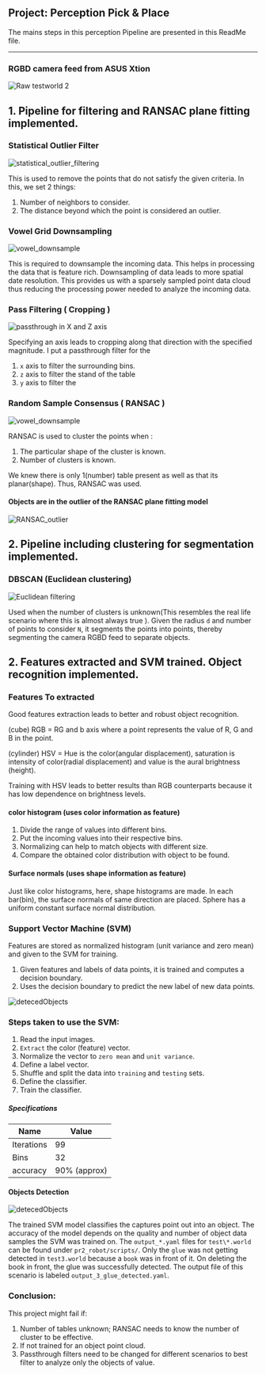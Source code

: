 ## Project: Perception Pick & Place

The mains steps in this perception Pipeline are presented in this ReadMe file.

---

### RGBD camera feed from ASUS Xtion
![Raw testworld 2](images/project/raw.PNG)


## 1. Pipeline for filtering and RANSAC plane fitting implemented.

### Statistical Outlier Filter

![statistical_outlier_filtering](images/project/statistical_outlier_filter.PNG)

This is used to remove the points that do not satisfy the given criteria. In this, we set 2 things:

1. Number of neighbors to consider.  
2. The distance beyond which the point is considered an outlier.

### Vowel Grid Downsampling 

![vowel_downsample](images/project/vowel_downsample.PNG)

This is required to downsample the incoming data. This helps in processing the data that is feature rich.
Downsampling of data leads to more spatial date resolution.
This provides us with a sparsely sampled point data cloud thus reducing the processing power needed to analyze the incoming data.


### Pass Filtering ( Cropping )

![passthrough in X and Z axis](images/project/passthrough_xz.PNG)

Specifying an axis leads to cropping along that direction with the specified magnitude. I put a passthrough filter for the 
1. `x` axis to filter the surrounding bins.
2. `z` axis to filter the stand of the table
3. `y` axis to filter the 


### Random Sample Consensus ( RANSAC )

![vowel_downsample](images/project/table.PNG)

RANSAC is used to cluster the points when :

1. The particular shape of the cluster is known.
2. Number of clusters is known.

We knew there is only 1(number) table present as well as that its planar(shape). Thus, RANSAC was used.

#### Objects are in the outlier of the RANSAC plane fitting model

![RANSAC_outlier](images/project/table_compliment.PNG)

## 2. Pipeline including clustering for segmentation implemented.  

### DBSCAN (Euclidean clustering)

![Euclidean filtering](images/project/DBSCANclusters.PNG)

Used when the number of clusters is unknown(This resembles the real life scenario where this is almost always true ). 
Given the radius `d` and number of points to consider `N`, it segments the points into points, thereby segmenting the camera RGBD feed to separate objects.


## 2.  Features extracted and SVM trained.  Object recognition implemented.

### Features To extracted

Good features extraction leads to better and robust object recognition.  

(cube) 		RGB = RG and b axis where a point represents the value of R, G and B in the point.  

(cylinder) 	HSV = Hue is the color(angular displacement), saturation is intensity of color(radial displacement) and value is the aural brightness (height).

Training with HSV leads to better results than RGB counterparts because it has low dependence on brightness levels.


#### color histogram (uses color information as feature)

1. Divide the range of values into different bins.
2. Put the incoming values into their respective bins.
3. Normalizing can help to match objects with different size.
4. Compare the obtained color distribution with object to be found.

#### Surface normals (uses shape information as feature)
Just like color histograms, here, shape histograms are made. In each bar(bin), the surface normals of same direction are placed.
Sphere has a uniform constant surface normal distribution.

### Support Vector Machine (SVM)
Features are stored as normalized histogram (unit variance and zero mean) and given to the SVM for training.

1. Given features and labels of data points, it is trained and computes a decision boundary.
2. Uses the decision boundary to predict the new label of new data points.

![detecedObjects](images/project/SVMScore.PNG)  
### Steps taken to use the SVM:

1. Read the input images.
2. `Extract` the color (feature) vector.
3. Normalize the vector to `zero mean` and `unit variance`.
4. Define a label vector.
5. Shuffle and split the data into `training` and `testing` sets.
6. Define the classifier.
7. Train the classifier.

##### Specifications

| Name 		|  Value 		|
   ---		|	---			
|Iterations	| 99			|
|Bins 	   	| 32 			|
|accuracy	| 90% (approx) 	|

#### Objects Detection

![detecedObjects](images/project/detected_objects.PNG)  

The trained SVM model classifies the captures point out into an object. The accuracy of the model depends on the quality and number of object data samples the SVM was trained on. The `output_*.yaml` files for `test\*.world` can be found under `pr2_robot/scripts/`. Only the `glue` was not getting detected in `test3.world` because a `book` was in front of it. On deleting the book in front, the glue was successfully detected. The output file of this scenario is labeled `output_3_glue_detected.yaml`.  


### Conclusion:
This project might fail if:

1. Number of tables unknown; RANSAC needs to know the number of cluster to be effective.
2. If not trained for an object point cloud.
3. Passthrough filters need to be changed for different scenarios to best filter to analyze only the objects of value.





